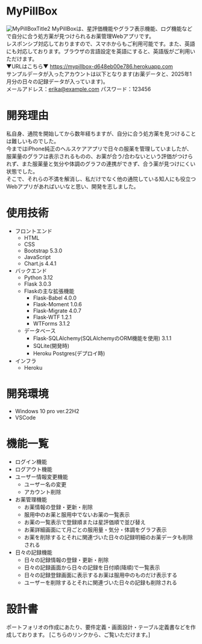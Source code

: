 # MyPillBox
![MyPillBoxTitle2](https://github.com/user-attachments/assets/801c3e25-1193-42f5-a7f2-c9a9f5f0f322)
MyPillBoxは、星評価機能やグラフ表示機能、ログ機能などで自分に合う処方薬が見つけられるお薬管理Webアプリです。<br>
レスポンシブ対応しておりますので、スマホからもご利用可能です。また、英語にも対応しております。ブラウザの言語設定を英語にすると、英語版がご利用いただけます。<br>
▼URLはこちら▼ https://mypillbox-d648eb00e786.herokuapp.com<br>
サンプルデータが入ったアカウントは以下となります(お薬データと、2025年1月分の日々の記録データが入っています)。<br>
メールアドレス：erika@example.com パスワード：123456
# 開発理由
私自身、通院を開始してから数年経ちますが、自分に合う処方薬を見つけることは難しいものでした。<br>
今まではiPhone純正のヘルスケアアプリで日々の服薬を管理していましたが、服薬量のグラフは表示されるものの、お薬が合う/合わないという評価がつけられず、また服薬量と気分や体調のグラフの連携ができず、合う薬が見つけにくい状態でした。<br>
そこで、それらの不満を解消し、私だけでなく他の通院している知人にも役立つWebアプリがあればいいなと思い、開発を志しました。
# 使用技術
- フロントエンド
  - HTML
  - CSS
  - Bootstrap 5.3.0
  - JavaScript
  - Chart.js 4.4.1
- バックエンド
  - Python 3.12
  - Flask 3.0.3
  - Flaskの主な拡張機能
    - Flask-Babel 4.0.0
    - Flask-Moment 1.0.6
    - Flask-Migrate 4.0.7
    - Flask-WTF 1.2.1
    - WTForms 3.1.2
  - データベース
    - Flask-SQLAlchemy(SQLAlchemyのORM機能を使用) 3.1.1
    - SQLite(開発時)
    - Heroku Postgres(デプロイ時)
- インフラ
  - Heroku
# 開発環境
- Windows 10 pro ver.22H2
- VSCode
# 機能一覧
- ログイン機能
- ログアウト機能
- ユーザー情報変更機能
  - ユーザー名の変更
  - アカウント削除
- お薬管理機能
  - お薬情報の登録・更新・削除
  - 服用中のお薬と服用中でないお薬の一覧表示
  - お薬の一覧表示で登録順または星評価順で並び替え
  - お薬詳細画面にて月ごとの服用量・気分・体調をグラフ表示
  - お薬を削除するとそれに関連づいた日々の記録明細のお薬データも削除される
- 日々の記録機能
  - 日々の記録情報の登録・更新・削除
  - 日々の記録画面から日々の記録を日付順(降順)で一覧表示
  - 日々の記録登録画面に表示するお薬は服用中のものだけ表示する
  - ユーザーを削除するとそれに関連づいた日々の記録も削除される
# 設計書
ポートフォリオの作成にあたり、要件定義・画面設計・テーブル定義書などを作成しております。
[こちらのリンクから、ご覧いただけます。]


